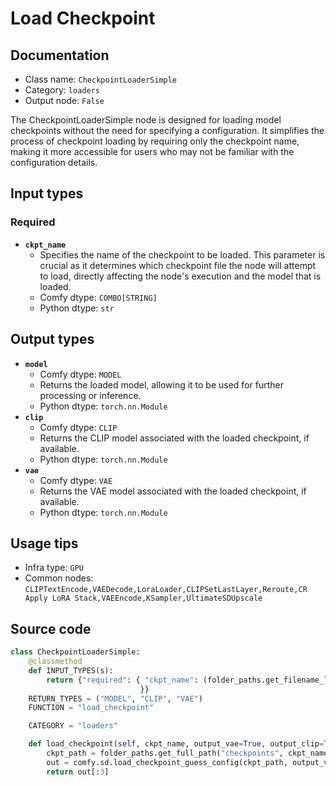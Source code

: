 # Load Checkpoint
## Documentation
- Class name: `CheckpointLoaderSimple`
- Category: `loaders`
- Output node: `False`

The CheckpointLoaderSimple node is designed for loading model checkpoints without the need for specifying a configuration. It simplifies the process of checkpoint loading by requiring only the checkpoint name, making it more accessible for users who may not be familiar with the configuration details.
## Input types
### Required
- **`ckpt_name`**
    - Specifies the name of the checkpoint to be loaded. This parameter is crucial as it determines which checkpoint file the node will attempt to load, directly affecting the node's execution and the model that is loaded.
    - Comfy dtype: `COMBO[STRING]`
    - Python dtype: `str`
## Output types
- **`model`**
    - Comfy dtype: `MODEL`
    - Returns the loaded model, allowing it to be used for further processing or inference.
    - Python dtype: `torch.nn.Module`
- **`clip`**
    - Comfy dtype: `CLIP`
    - Returns the CLIP model associated with the loaded checkpoint, if available.
    - Python dtype: `torch.nn.Module`
- **`vae`**
    - Comfy dtype: `VAE`
    - Returns the VAE model associated with the loaded checkpoint, if available.
    - Python dtype: `torch.nn.Module`
## Usage tips
- Infra type: `GPU`
- Common nodes: `CLIPTextEncode,VAEDecode,LoraLoader,CLIPSetLastLayer,Reroute,CR Apply LoRA Stack,VAEEncode,KSampler,UltimateSDUpscale`


## Source code
```python
class CheckpointLoaderSimple:
    @classmethod
    def INPUT_TYPES(s):
        return {"required": { "ckpt_name": (folder_paths.get_filename_list("checkpoints"), ),
                             }}
    RETURN_TYPES = ("MODEL", "CLIP", "VAE")
    FUNCTION = "load_checkpoint"

    CATEGORY = "loaders"

    def load_checkpoint(self, ckpt_name, output_vae=True, output_clip=True):
        ckpt_path = folder_paths.get_full_path("checkpoints", ckpt_name)
        out = comfy.sd.load_checkpoint_guess_config(ckpt_path, output_vae=True, output_clip=True, embedding_directory=folder_paths.get_folder_paths("embeddings"))
        return out[:3]

```
